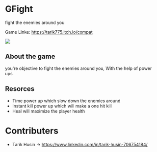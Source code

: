 
# GFight

fight the enemies around you

Game Linke: https://tarik775.itch.io/compat

<img src="https://user-images.githubusercontent.com/10331972/229951922-4bb20fa6-03b4-444e-ae2a-cced52268d87.png">



## About the game

you're objective to fight the enemies around you, With the help of power ups


## Resorces

- Time power up which slow down the enemies around
- Instant kill power up which will make a one hit kill
- Heal will maximize the player health



# Contributers

- Tarik Husin -> https://www.linkedin.com/in/tarik-husin-706754184/
